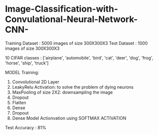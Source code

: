 # Image-Classification-with-Convulational-Neural-Network-CNN-

Training Dataset : 5000 images of size 300X300X3
Test Dataset : 1000 images of size 300X300X3

10 CIFAR classes : ['airplane', 'automobile', 'bird', 'cat', 'deer', 'dog', 'frog', 'horse', 'ship', 'truck']

MODEL Training: 
1. Convolutional 2D Layer
2. LeakyRelu Activation: to solve the problem of dying neurons
3. MaxPooling of size 2X2: downsampling the image
4. Dropout
5. Flatten
6. Dense
7. Dropout
8. Dense
Model Actionvation using SOFTMAX ACTIVATION

Test Accuracy : 81%
